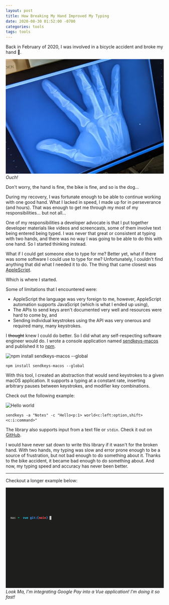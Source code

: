 ```yaml
---
layout: post
title: How Breaking My Hand Improved My Typing
date: 2020-08-30 01:52:00 -0700
categories: tools
tags: tools
---
```


Back in February of 2020, I was involved in a bicycle accident and broke my hand 🤕.

![Broken hand](/assets/img/broken-hand.jpg) _Ouch!_

Don't worry, the hand is fine, the bike is fine, and so is the dog...

During my recovery, I was fortunate enough to be able to continue working with one good hand. What I lacked in speed, I
made up for in perseverance (and hours). That was enough to get me through my most of my responsibilities... but not
all...

One of my responsibilities a developer advocate is that I put together developer materials like videos and screencasts,
some of them involve text being entered being typed. I was never that great or consistent at typing with two hands, and
there was no way I was going to be able to do this with one hand. So I started thinking instead.

What if I could get someone else to type for me? Better yet, what if there was some software I could use to type for me?
Unfortunately, I couldn't find anything that did what I needed it to do. The thing that came closest was
[AppleScript](https://dougscripts.com/itunes/itinfo/keycodes.php).

Which is where I started.

Some of limitations that I encountered were:

- AppleScript the language was very foreign to me, however, AppleScript automation supports JavaScript (which is what I
  ended up using),
- The APIs to send keys aren't documented very well and resources were hard to come by, and
- Sending individual keystrokes using the API was very onerous and required many, many keystrokes.

I ~~thought~~ knew I could do better. So I did what any self-respecting software engineer would do. I wrote a console
application named [sendkeys-macos](https://github.com/socsieng/sendkeys-macos) and published it to
[npm](https://www.npmjs.com/package/sendkeys-macos).

![npm install sendkeys-macos --global](https://github.com/socsieng/sendkeys-macos/raw/master/docs/sendkeys.gif)

```
npm install sendkeys-macos --global
```

With this tool, I created an abstraction that would send keystrokes to a given macOS application. It supports a typing
at a constant rate, inserting arbitrary pauses between keystrokes, and modifier key combinations.

Check out the following example:

![Hello world](https://github.com/socsieng/sendkeys-macos/raw/master/docs/example1.gif)

```
sendkeys -a "Notes" -c "Hello<p:1> world<c:left:option,shift><c:i:command>"
```

The library also supports input from a text file or `stdin`. Check it out on
[GitHub](https://www.npmjs.com/package/sendkeys-macos).

I would have never sat down to write this library if it wasn't for the broken hand. With two hands, my typing was slow
and error prone enough to be a source of frustration, but not bad enough to do something about it. Thanks to the bike
accident, it became bad enough to do something about. And now, my typing speed and accuracy has never been better.

---

Checkout a longer example below:

![Google Pay Vue](/assets/img/google-pay-vue.gif) _Look Ma, I'm integrating Google Pay into a Vue application! I'm doing
it so fast!_
